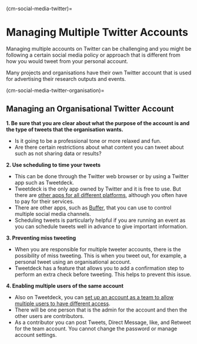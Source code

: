 (cm-social-media-twitter)=
# Managing Multiple Twitter Accounts

Managing multiple accounts on Twitter can be challenging and you might be following a certain social media policy or approach that is different from how you would tweet from your personal account.

Many projects and organisations have their own Twitter account that is used for advertising their research outputs and events.

(cm-social-media-twitter-organisation)=
## Managing an Organisational Twitter Account

**1. Be sure that you are clear about what the purpose of the account is and the type of tweets that the organisation wants.**

* Is it going to be a professional tone or more relaxed and fun.
* Are there certain restrictions about what content you can tweet about such as not sharing data or results?

**2. Use scheduling to time your tweets**

* This can be done through the Twitter web browser or by using a Twitter app such as Tweetdeck.
* Tweetdeck is the only app owned by Twitter and it is free to use.
But there are [other apps for all different platforms](https://www.reviewgeek.com/52119/the-best-twitter-apps-for-every-platform/), although you often have to pay for their services.
* There are other apps, such as [Buffer](https://buffer.com/), that you can use to control multiple social media channels.
* Scheduling tweets is particularly helpful if you are running an event as you can schedule tweets well in advance to give important information.

**3. Preventing miss tweeting**

* When you are responsible for multiple tweeter accounts, there is the possibility of miss tweeting.
This is when you tweet out, for example, a personal tweet using an organisational account.
* Tweetdeck has a feature that allows you to add a confirmation step to perform an extra check before tweeting.
This helps to prevent this issue.

**4. Enabling multiple users of the same account**

* Also on Tweetdeck, you can [set up an account as a team to allow multiple users to have different access](https://help.twitter.com/en/using-twitter/tweetdeck-teams).
* There will be one person that is the admin for the account and then the other users are contributors.
* As a contributor you can post Tweets, Direct Message, like, and Retweet for the team account.
You cannot change the password or manage account settings.
